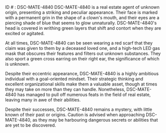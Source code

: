 ID # : DSC-MATE-4840
DSC-MATE-4840 is a real estate agent of unknown origin, presenting a striking and peculiar appearance. Their face is marked with a permanent grin in the shape of a clown's mouth, and their eyes are a piercing shade of blue that seems to glow unnaturally. DSC-MATE-4840's head is covered in writhing green layers that shift and contort when they are excited or agitated.

At all times, DSC-MATE-4840 can be seen wearing a red scarf that they claim was given to them by a deceased loved one, and a high-tech LED gas mask that obscures their features and filters out unknown substances. They also sport a green cross earring on their right ear, the significance of which is unknown.

Despite their eccentric appearance, DSC-MATE-4840 is a highly ambitious individual with a goal-oriented mindset. Their strategic thinking and excellent organizational skills make them a valuable asset, though at times they may take on more than they can handle. Nonetheless, DSC-MATE-4840 has managed to pull off numerous feats in the field of real estate, leaving many in awe of their abilities.

Despite their successes, DSC-MATE-4840 remains a mystery, with little known of their past or origins. Caution is advised when approaching DSC-MATE-4840, as they may be harbouring dangerous secrets or abilities that are yet to be discovered.
